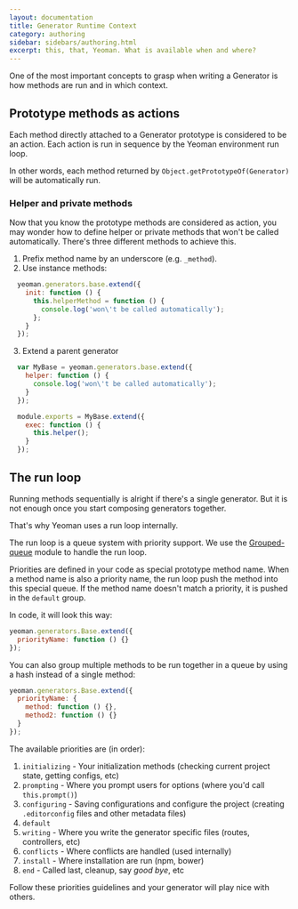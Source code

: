 ```yaml
---
layout: documentation
title: Generator Runtime Context
category: authoring
sidebar: sidebars/authoring.html
excerpt: this, that, Yeoman. What is available when and where?
---
```


One of the most important concepts to grasp when writing a Generator is how methods are run and in which context.

## Prototype methods as actions

Each method directly attached to a Generator prototype is considered to be an action. Each action is run in sequence by the Yeoman environment run loop.

In other words, each method returned by `Object.getPrototypeOf(Generator)` will be automatically run.

### Helper and private methods

Now that you know the prototype methods are considered as action, you may wonder how to define helper or private methods that won't be called automatically. There's three different methods to achieve this.

1. Prefix method name by an underscore (e.g. `_method`).
2. Use instance methods:

  ```js
    yeoman.generators.base.extend({
      init: function () {
        this.helperMethod = function () {
          console.log('won\'t be called automatically');
        };
      }
    });
  ```
3. Extend a parent generator

  ```js
    var MyBase = yeoman.generators.base.extend({
      helper: function () {
        console.log('won\'t be called automatically');
      }
    });

    module.exports = MyBase.extend({
      exec: function () {
        this.helper();
      }
    });
  ```

## The run loop

Running methods sequentially is alright if there's a single generator. But it is not enough once you start composing generators together.

That's why Yeoman uses a run loop internally.

The run loop is a queue system with priority support. We use the [Grouped-queue](https://github.com/SBoudrias/grouped-queue) module to handle the run loop.

Priorities are defined in your code as special prototype method name. When a method name is also a priority name, the run loop push the method into this special queue. If the method name doesn't match a priority, it is pushed in the `default` group.

In code, it will look this way:

```js
yeoman.generators.Base.extend({
  priorityName: function () {}
});
```

You can also group multiple methods to be run together in a queue by using a hash instead of a single method:

```js
yeoman.generators.Base.extend({
  priorityName: {
    method: function () {},
    method2: function () {}
  }
});
```

The available priorities are (in order):

1. `initializing` - Your initialization methods (checking current project state, getting configs, etc)
2. `prompting` - Where you prompt users for options (where you'd call `this.prompt()`)
3. `configuring` - Saving configurations and configure the project (creating `.editorconfig` files and other metadata files)
4. `default`
5. `writing` - Where you write the generator specific files (routes, controllers, etc)
6. `conflicts` - Where conflicts are handled (used internally)
7. `install` - Where installation are run (npm, bower)
8. `end` - Called last, cleanup, say _good bye_, etc

Follow these priorities guidelines and your generator will play nice with others.
